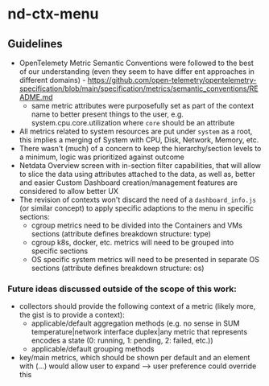 # nd-ctx-menu

## Guidelines

* OpenTelemety Metric Semantic Conventions were followed to the best of our understanding (even they seem to have differ   ent approaches in different domains) - https://github.com/open-telemetry/opentelemetry-specification/blob/main/specification/metrics/semantic_conventions/README.md
   - same metric attributes were purposefully set as part of the context name to better present things to the user, e.g. system.cpu.core.utilization where `core` should be an attribute
* All metrics related to system resources are put under `system` as a root, this implies a merging of System with CPU, Disk, Network, Memory, etc.
* There wasn't (much) of a concern to keep the hierarchy/section levels to a minimum, logic was prioritized against outcome
* Netdata Overview screen with in-section filter capabilities, that will allow to slice the data using attributes attached to the data, as well as, better and easier Custom Dashboard creation/management features are considered to allow better UX
* The revision of contexts won't discard the need of a `dashboard_info.js` (or similar concept) to apply specific adaptions to the menu in specific sections:
   - cgroup metrics need to be divided into the Containers and VMs sections (attribute defines breakdown structure: type)
   - cgroup k8s, docker, etc. metrics will need to be grouped into specific sections 
   - OS specific system metrics will need to be presented in separate OS sections (attribute defines breakdown structure: os)

### Future ideas discussed outside of the scope of this work:
* collectors should provide the following context of a metric (likely more, the gist is to provide a context):
   - applicable/default aggregation methods (e.g. no sense in SUM temperature|network interface duplex|any metric that represents encodes a state (0: running, 1: pending, 2: failed, etc.))
   - applicable/default grouping methods
* key/main metrics, which should be shown per default and an element with (...) would allow user to expand --> user preference could override this
